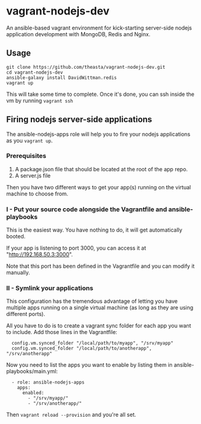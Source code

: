 # vagrant-nodejs-dev

An ansible-based vagrant environment for kick-starting server-side nodejs application development with MongoDB, Redis and Nginx.

## Usage

```
git clone https://github.com/theasta/vagrant-nodejs-dev.git
cd vagrant-nodejs-dev
ansible-galaxy install DavidWittman.redis
vagrant up
```

This will take some time to complete.
Once it's done, you can ssh inside the vm by running `vagrant ssh`

## Firing nodejs server-side applications

The ansible-nodejs-apps role will help you to fire your nodejs applications as you `vagrant up`.

### Prerequisites

1. A package.json file that should be located at the root of the app repo.
2. A server.js file

Then you have two different ways to get your app(s) running on the virtual machine to choose from.

### I - Put your source code alongside the Vagrantfile and ansible-playbooks

This is the easiest way. You have nothing to do, it will get automatically booted.

If your app is listening to port 3000, you can access it at "http://192.168.50.3:3000".

Note that this port has been defined in the Vagrantfile and you can modify it manually.


### II - Symlink your applications

This configuration has the tremendous advantage of letting you have multiple apps running on a single virtual machine (as long as they are using different ports).

All you have to do is to create a vagrant sync folder for each app you want to include.
Add those lines in the Vagrantfile:

```
  config.vm.synced_folder "/local/path/to/myapp", "/srv/myapp"
  config.vm.synced_folder "/local/path/to/anotherapp", "/srv/anotherapp"
```

Now you need to list the apps you want to enable by listing them in ansible-playbooks/main.yml:

``` 
  - role: ansible-nodejs-apps
    apps:
      enabled:
        - "/srv/myapp/"
        - "/srv/anotherapp/"
```

Then `vagrant reload --provision` and you're all set.